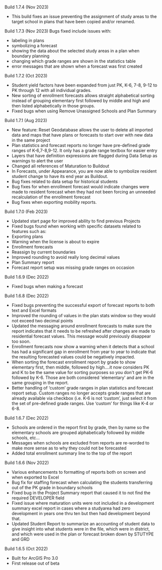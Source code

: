 Build 1.7.4 (Nov 2023)
* This build fixes an issue preventing the assignment of study areas to the target school in plans that have been copied and/or renamed.

Build 1.7.3 (Nov 2023)
Bugs fixed include issues with:
* labeling in plans
* symbolizing a forecast
* showing the data about the selected study areas in a plan when boundary planning
* changing which grade ranges are shown in the statistics table
* error messages that are shown when a forecast was first created

Build 1.7.2 (Oct 2023)
* Student yield factors have been expanded from just PK, K-6, 7-8, 9-12 to PK through 12 with all individual grades.
* New sorting of enrollment forecasts allows straight alphabetical sorting instead of grouping elementary first followed by middle and high and then listed alphabetically in those groups.
* Fixed bugs when using Remove Unassigned Schools and Plan Summary

Build 1.7.1 (Aug 2023)
* New feature: Reset Geodatabase allows the user to delete all imported data and maps that have plans or forecasts to start over with new data in the same project
* Plan statistics and forecast reports no longer have pre-defined grade ranges of K-6,7-8,9-12. It only has a grade range textbox for easier entry
* Layers that have definition expressions are flagged during Data Setup as warnings to alert the user
* Changed all references of Maturation to Buildout
* In Forecasts, under Appearance, you are now able to symbolize resident student change to have its end year as Buildout.
* Bug fixes related to data setup for historical students
* Bug fixes for when enrollment forecast would indicate changes were made to resident forecast when they had not been forcing an unneeded recalculation of the enrollment forecast
* Bug fixes when exporting mobility reports.

Build 1.7.0 (Feb 2023)
* Updated start page for improved ability to find previous Projects
* Fixed bugs found when working with specific datasets related to features such as:
* Exporting plans
* Warning when the license is about to expire
* Enrollment forecasts
* Reassign by current boundaries
* Improved rounding to avoid really long decimal values
* Plan Summary report
* Forecast report setup was missing grade ranges on occasion

Build 1.6.9 (Dec 2022)
* Fixed bugs when making a forecast

Build 1.6.8 (Dec 2022)
* Fixed bugs preventing the successful export of forecast reports to both text and Excel formats
* Improved the rounding of values in the plan stats window so they would not exceed two decimal points
* Updated the messaging around enrollment forecasts to make sure the report indicates that it needs to be refreshed after changes are made to residential forecast values. This message would previously disappear too soon. 
* Enrollment forecasts now show a warning when it detects that a school has had a significant gap in enrollment from year to year to indicate that the resulting forecasted values could be negatively impacted.
* When sorting the forecast enrollment report by grade to show elementary first, then middle, followed by high....it now considers PK and K to be the same value for sorting purposes so you don't get PK-6 followed by K-6. Those are both considered 'elementary' and are in the same grouping in the report.
* Better handling of ‘custom’ grade ranges in plan statistics and forecast report setup. Custom ranges no longer accepts grade ranges that are already available via checkbox (i.e. K-6 is not ‘custom’, just select it from the set of pre-defined grade ranges. Use ‘custom’ for things like K-4 or 6-8.

Build 1.6.7 (Dec 2022)
* Schools are ordered in the report first by grade, then by name so the elementary schools are grouped alphabetically followed by middle schools, etc…
* Messages when schools are excluded from reports are re-worded to make more sense as to why they could not be forecasted
* Added total enrollment summary line to the top of the report

Build 1.6.6 (Nov 2022)
* Various enhancements to formatting of reports both on screen and when exported to Excel
* Bug fix for staffing forecast when calculating the students transferring out of the PK grade in boundary schools
* Fixed bug in the Project Summary report that caused it to not find the required DEVELOPER field
* Fixed issue where maturation units were not included in a development summary excel report in cases where a studyarea had zero development in years one thru ten but then had development beyond that.
* Updated Student Report to summarize an accounting of student data to give insight into what students were in the file, which were in district, and which were used in the plan or forecast broken down by STUTYPE and GRD

Build 1.6.5 (Oct 2022)
* Built for ArcGIS Pro 3.0
* First release out of beta
